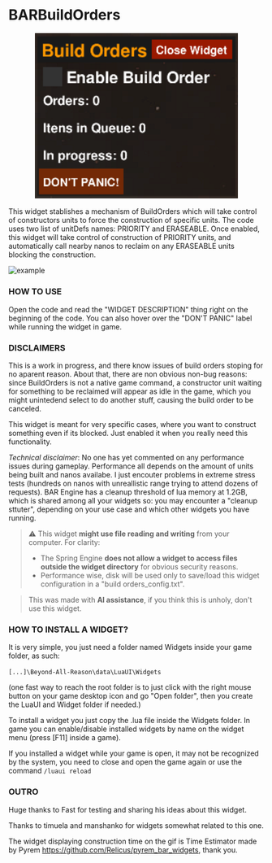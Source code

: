 # BARBuildOrders

<p align="center">
  <img src="images/gui.png" width="400" alt="GUI">
</p>

This widget stablishes a mechanism of BuildOrders which will take control of constructors units to force the construction of specific units. The code uses two list of unitDefs names: PRIORITY and ERASEABLE. Once enabled, this widget will take control of construction of PRIORITY units, and automatically call nearby nanos to reclaim on any ERASEABLE units blocking the construction.

  ![example](https://github.com/noryon/BARWidgets/blob/main/BuildOrders/images/showcase.gif)

### HOW TO USE

Open the code and read the "WIDGET DESCRIPTION" thing right on the beginning of the code. You can also hover over the "DON'T PANIC" label while running the widget in game.

### DISCLAIMERS

This is a work in progress, and there know issues of build orders stoping for no aparent reason. About that, there are non obvious non-bug reasons: since BuildOrders is not a native game command, a constructor unit waiting for something to be reclaimed will appear as idle in the game, which you might unintedend select to do another stuff, causing the build order to be canceled.

This widget is meant for very specific cases, where you want to construct something even if its blocked. Just enabled it when you really need this functionality.

*Technical disclaimer*: No one has yet commented on any performance issues during gameplay. Performance all depends on the amount of units being built and nanos availabe. I just encouter problems in extreme stress tests (hundreds on nanos with unreallistic range trying to attend dozens of requests). BAR Engine has a cleanup threshold of lua memory at 1.2GB, which is shared among all your widgets so: you may encounter a "cleanup sttuter", depending on your use case and which other widgets you have running.

> ⚠️ This widget **might use file reading and writing** from your computer. For clarity:
> - The Spring Engine **does not allow a widget to access files outside the widget directory** for obvious security reasons.
> - Performance wise, disk will be used only to save/load this widget configuration in a "build orders_config.txt".

> This was made with **AI assistance**, if you think this is unholy, don't use this widget.

### HOW TO INSTALL A WIDGET?
It is very simple, you just need a folder named Widgets inside your game folder, as such:

```[...]\Beyond-All-Reason\data\LuaUI\Widgets``` 

(one fast way to reach the root folder is to just click with the right mouse button on your game desktop icon and go "Open folder", then you create the LuaUI and Widget folder if needed.)

To install a widget you just copy the .lua file inside the Widgets folder.
In game you can enable/disable installed widgets by name on the widget menu (press [F11] inside a game).

If you installed a widget while your game is open, it may not be recognized by the system, you need to close and open the game again or use the command ```/luaui reload```

### OUTRO
Huge thanks to Fast for testing and sharing his ideas about this widget.

Thanks to timuela and manshanko for widgets somewhat related to this one.

The widget displaying construction time on the gif is Time Estimator made by Pyrem https://github.com/Relicus/pyrem_bar_widgets, thank you.
